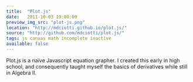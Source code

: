 ```yaml
---
title:  "Plot.js"
date:   2011-10-03 19:00:00
preview_img_src: "plot-js.png"
location: "http://mdciotti.github.io/plot.js/"
source: "http://github.com/mdciotti/plot.js/"
tags: js canvas math incomplete inactive
available: false
---
```


Plot.js is a naïve Javascript equation grapher. I created this early in high school, and consequently taught myself the basics of derivatives while still in Algebra II.
